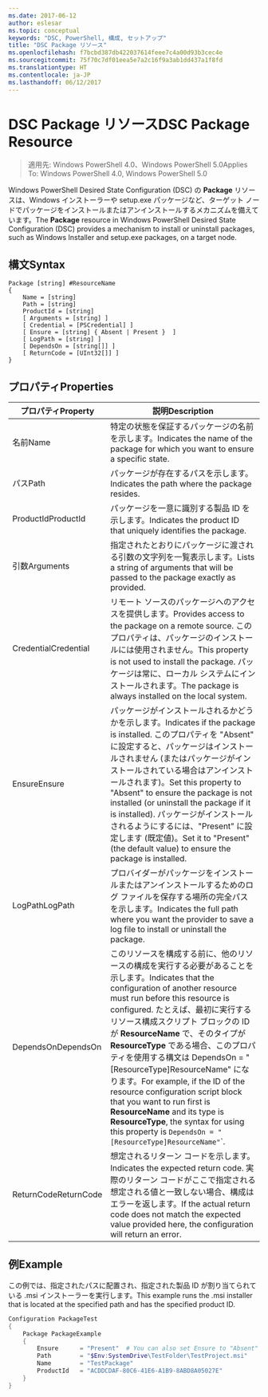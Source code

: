 ```yaml
---
ms.date: 2017-06-12
author: eslesar
ms.topic: conceptual
keywords: "DSC, PowerShell, 構成, セットアップ"
title: "DSC Package リソース"
ms.openlocfilehash: f7bcbd387db422037614feee7c4a00d93b3cec4e
ms.sourcegitcommit: 75f70c7df01eea5e7a2c16f9a3ab1dd437a1f8fd
ms.translationtype: HT
ms.contentlocale: ja-JP
ms.lasthandoff: 06/12/2017
---
```

# <a name="dsc-package-resource"></a><span data-ttu-id="26be2-103">DSC Package リソース</span><span class="sxs-lookup"><span data-stu-id="26be2-103">DSC Package Resource</span></span>

> <span data-ttu-id="26be2-104">適用先: Windows PowerShell 4.0、Windows PowerShell 5.0</span><span class="sxs-lookup"><span data-stu-id="26be2-104">Applies To: Windows PowerShell 4.0, Windows PowerShell 5.0</span></span>

<span data-ttu-id="26be2-105">Windows PowerShell Desired State Configuration (DSC) の **Package** リソースは、Windows インストーラーや setup.exe パッケージなど、ターゲット ノードでパッケージをインストールまたはアンインストールするメカニズムを備えています。</span><span class="sxs-lookup"><span data-stu-id="26be2-105">The **Package** resource in Windows PowerShell Desired State Configuration (DSC) provides a mechanism to install or uninstall packages, such as Windows Installer and setup.exe packages, on a target node.</span></span>

## <a name="syntax"></a><span data-ttu-id="26be2-106">構文</span><span class="sxs-lookup"><span data-stu-id="26be2-106">Syntax</span></span>

```
Package [string] #ResourceName
{
    Name = [string]
    Path = [string]
    ProductId = [string]
    [ Arguments = [string] ]
    [ Credential = [PSCredential] ]
    [ Ensure = [string] { Absent | Present }  ]
    [ LogPath = [string] ]
    [ DependsOn = [string[]] ]
    [ ReturnCode = [UInt32[]] ]
}
```

## <a name="properties"></a><span data-ttu-id="26be2-107">プロパティ</span><span class="sxs-lookup"><span data-stu-id="26be2-107">Properties</span></span>
|  <span data-ttu-id="26be2-108">プロパティ</span><span class="sxs-lookup"><span data-stu-id="26be2-108">Property</span></span>  |  <span data-ttu-id="26be2-109">説明</span><span class="sxs-lookup"><span data-stu-id="26be2-109">Description</span></span>   | 
|---|---| 
| <span data-ttu-id="26be2-110">名前</span><span class="sxs-lookup"><span data-stu-id="26be2-110">Name</span></span>| <span data-ttu-id="26be2-111">特定の状態を保証するパッケージの名前を示します。</span><span class="sxs-lookup"><span data-stu-id="26be2-111">Indicates the name of the package for which you want to ensure a specific state.</span></span>| 
| <span data-ttu-id="26be2-112">パス</span><span class="sxs-lookup"><span data-stu-id="26be2-112">Path</span></span>| <span data-ttu-id="26be2-113">パッケージが存在するパスを示します。</span><span class="sxs-lookup"><span data-stu-id="26be2-113">Indicates the path where the package resides.</span></span>| 
| <span data-ttu-id="26be2-114">ProductId</span><span class="sxs-lookup"><span data-stu-id="26be2-114">ProductId</span></span>| <span data-ttu-id="26be2-115">パッケージを一意に識別する製品 ID を示します。</span><span class="sxs-lookup"><span data-stu-id="26be2-115">Indicates the product ID that uniquely identifies the package.</span></span>| 
| <span data-ttu-id="26be2-116">引数</span><span class="sxs-lookup"><span data-stu-id="26be2-116">Arguments</span></span>| <span data-ttu-id="26be2-117">指定されたとおりにパッケージに渡される引数の文字列を一覧表示します。</span><span class="sxs-lookup"><span data-stu-id="26be2-117">Lists a string of arguments that will be passed to the package exactly as provided.</span></span>| 
| <span data-ttu-id="26be2-118">Credential</span><span class="sxs-lookup"><span data-stu-id="26be2-118">Credential</span></span>| <span data-ttu-id="26be2-119">リモート ソースのパッケージへのアクセスを提供します。</span><span class="sxs-lookup"><span data-stu-id="26be2-119">Provides access to the package on a remote source.</span></span> <span data-ttu-id="26be2-120">このプロパティは、パッケージのインストールには使用されません。</span><span class="sxs-lookup"><span data-stu-id="26be2-120">This property is not used to install the package.</span></span> <span data-ttu-id="26be2-121">パッケージは常に、ローカル システムにインストールされます。</span><span class="sxs-lookup"><span data-stu-id="26be2-121">The package is always installed on the local system.</span></span>| 
| <span data-ttu-id="26be2-122">Ensure</span><span class="sxs-lookup"><span data-stu-id="26be2-122">Ensure</span></span>| <span data-ttu-id="26be2-123">パッケージがインストールされるかどうかを示します。</span><span class="sxs-lookup"><span data-stu-id="26be2-123">Indicates if the package is installed.</span></span> <span data-ttu-id="26be2-124">このプロパティを "Absent" に設定すると、パッケージはインストールされません (またはパッケージがインストールされている場合はアンインストールされます)。</span><span class="sxs-lookup"><span data-stu-id="26be2-124">Set this property to "Absent" to ensure the package is not installed (or uninstall the package if it is installed).</span></span> <span data-ttu-id="26be2-125">パッケージがインストールされるようにするには、"Present" に設定します (既定値)。</span><span class="sxs-lookup"><span data-stu-id="26be2-125">Set it to "Present" (the default value) to ensure the package is installed.</span></span>| 
| <span data-ttu-id="26be2-126">LogPath</span><span class="sxs-lookup"><span data-stu-id="26be2-126">LogPath</span></span>| <span data-ttu-id="26be2-127">プロバイダーがパッケージをインストールまたはアンインストールするためのログ ファイルを保存する場所の完全パスを示します。</span><span class="sxs-lookup"><span data-stu-id="26be2-127">Indicates the full path where you want the provider to save a log file to install or uninstall the package.</span></span>| 
| <span data-ttu-id="26be2-128">DependsOn</span><span class="sxs-lookup"><span data-stu-id="26be2-128">DependsOn</span></span> | <span data-ttu-id="26be2-129">このリソースを構成する前に、他のリソースの構成を実行する必要があることを示します。</span><span class="sxs-lookup"><span data-stu-id="26be2-129">Indicates that the configuration of another resource must run before this resource is configured.</span></span> <span data-ttu-id="26be2-130">たとえば、最初に実行するリソース構成スクリプト ブロックの ID が **ResourceName** で、そのタイプが **ResourceType** である場合、このプロパティを使用する構文は DependsOn = "[ResourceType]ResourceName" になります。</span><span class="sxs-lookup"><span data-stu-id="26be2-130">For example, if the ID of the resource configuration script block that you want to run first is **ResourceName** and its type is **ResourceType**, the syntax for using this property is `DependsOn = "[ResourceType]ResourceName"`\`.</span></span>| 
| <span data-ttu-id="26be2-131">ReturnCode</span><span class="sxs-lookup"><span data-stu-id="26be2-131">ReturnCode</span></span>| <span data-ttu-id="26be2-132">想定されるリターン コードを示します。</span><span class="sxs-lookup"><span data-stu-id="26be2-132">Indicates the expected return code.</span></span> <span data-ttu-id="26be2-133">実際のリターン コードがここで指定される想定される値と一致しない場合、構成はエラーを返します。</span><span class="sxs-lookup"><span data-stu-id="26be2-133">If the actual return code does not match the expected value provided here, the configuration will return an error.</span></span>| 

## <a name="example"></a><span data-ttu-id="26be2-134">例</span><span class="sxs-lookup"><span data-stu-id="26be2-134">Example</span></span>

<span data-ttu-id="26be2-135">この例では、指定されたパスに配置され、指定された製品 ID が割り当てられている .msi インストーラーを実行します。</span><span class="sxs-lookup"><span data-stu-id="26be2-135">This example runs the .msi installer that is located at the specified path and has the specified product ID.</span></span>

```powershell
Configuration PackageTest
{
    Package PackageExample
    {
        Ensure      = "Present"  # You can also set Ensure to "Absent"
        Path        = "$Env:SystemDrive\TestFolder\TestProject.msi"
        Name        = "TestPackage"
        ProductId   = "ACDDCDAF-80C6-41E6-A1B9-8ABD8A05027E"
    } 
}
```

